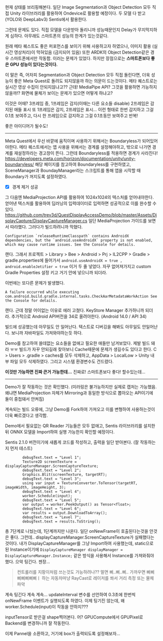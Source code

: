 현재 상태를 브리핑해본다.
일단 Image Segmentation과 Object Detection 모두 직접 Unity 라이브러리를 활용하여 Ondevice로 활용할 예정이다. 두 모델 다 받고 (YOLO와 DeepLabv3) Sentis에서 활용한다.

그런데 문제도 있다.
직접 모델을 다운받아 돌리니까 성능때문인지 Delay가 무지막지하게 심하다.
아무래도 스마트폰의 성능의 한계가 있는것같다.

원래 메타 퀘스트도 좋은 퍼포먼스를 보이기 위해 사용하고자 하였으나, 
이미지 활용 (실시간 영상처리)이 막혀있음 (금지되어 있음)
또한 ARDK의 Object Detection같은 경우 스마트폰에서만 작동함. 이러는 문제가 있었다.
하지만 장점으로는 **스마트폰보다 좋은 GPU 성능이 있다는것이다.**

이 말은 즉, 어차피 Segmentation과 Object Detection 모두 직접 돌린다면, 더욱 성능이 좋은 Meta Quest로 돌려도 되지않을까 하는 의문이 드는것이다.
메타 퀘스트로는 실시간 영상 수집이 안되지않냐고??
근데! MediaPipe API? 그것을 활용하면 가능하지 않을까!?
화면에 물체가 보이는 문제가 있으면 어떻게 하냐고?

이것은 어때? 3프레임 중, 1프레임은 감지(이때는 다른 요소들 disable) 2프레임은 감지된 애들 표시 또 1프레임은 감지, 2프레임은 표시... 이런 형태로 
한번 감지하고 그걸 0.1초 보여주고, 다시 한 프레임으로 감지하고 그걸 0.1초동안 보여주고 반복!

좋은 아이디어가 될수도!

--- 
Meta Quest에서 우선 바깥에 움직이며 사용하기 위해서는 Boundaryless가 되어있어야한다.
메타 퀘스트에서는 앱 사용을 위해서는 경계를 설정해야하고, 밖으로 나가면 경계를 재설정하라는 경고창이 뜬다. 그런데 Boundaryless를 적용하면 경계가 사라진다!
https://developers.meta.com/horizon/documentation/unity/unity-boundaryless/
해당 페이지를 참고하여 Boundaryless를 구현하였고, SceneManager과 BoundayManager라는 스크립트를 통해 앱을 시작할 때 Boundary가 꺼지도록 설정하였다.
- [x] 경계 제거 성공

그 다음엔 MediaProjection API를 활용하여 1024x1024의 텍스처를 얻어내야한다.
얻어낸 텍스처를 활용하여 딥러닝의 입력데이터로 입력하면 성공적으로 이를 완수할 수 있다.
https://github.com/trev3d/QuestDisplayAccessDemo/blob/master/Assets/DisplayCapture/DisplayCaptureManager.cs
일단 MediaProjection 가이드를 보면서 따라했다.
그러다가 빌드하려니까 막혔다. 
```
Configuration `releaseRuntimeClasspath` contains AndroidX dependencies, but the `android.useAndroidX` property is not enabled, which may cause runtime issues. See the Console for details.
```
랜다. 그래서 프로젝트 > Library > Bee > Android > Prj > IL2CPP > Gradle > gradle.properties에 들어가서 
`android.useAndroidX = true , android.enableJetifier = true` 이거 두 줄 넣었다. 
자꾸 없어져가지고 custom Gradle Properties 설정 키고 거기 안에 넣으니까 되더라.

이번에는 또다른 문제가 발생했다.
```
A failure occurred while executing com.android.build.gradle.internal.tasks.CheckAarMetadataWorkAction See the Console for details.
```
랜다. 근데 정말 어이없는 이유로 에러 고쳤다. KeyStore Manager 추가하니까 되더라.
추가적으로 Android API버전을 34로 올려야한다. (Android 14.0 / API 34)

빌드에 성공했는데 아무일도 안 일어난다. 텍스트로 디버깅을 해봐도 아무일도 안일어난다.
보니까 자바파일도 가져와야하는듯 하다.

Demo를 참고하여 쓸데없는 요소들을 없애고 필요한 애들만 남겨보았다. 제발 빌드 돼라 ㅠㅠ
빌드가 자꾸 안되길래 찾아보니 Cache때문에 문제가 생길수도 있다고 한다.
C > Users > .gradle > caches를 모두 삭제하고, AppData > LocalLow > Unity 내부 파일 모두 삭제하였다.
그리고 시스템 환경변수도 건드렸다. 

**이것만 가능하면 진짜 큰거 가능한데...**
진짜로!
스마트폰보다 좋다! 할수있는데...

---
Demo가 잘 작동하는 것은 확인했다. (미러링은 불가능하지만 실제로 캡처는 가능했음. 왜냐면 MediaProjection 자체가 Mirroring과 동일한 방식으로 뽑아오는 API이기에 둘이 중첩돼서 안켜짐)

계속되는 빌드 오류에, 그냥 Demo를 Fork하여 가져오고 이를 변형하여 사용하는것이 더욱 빠르겠다고 생각함.

Demo에서 필요없는 QR Reader 기능들은 모두 없애고, Sentis 라이브러리를 설치한뒤 ONNX 모델을 Import하여 실행 가능한지 확인할 예정이다.

Sentis 2.1.0 버전이기에 새롭게 코드를 작성하고, 출력을 일단 받아본다. (잘 작동하는지 먼저 테스트)

```
        debugText.text = "Level 1";
        Texture2D screenTexture = displayCaptureManager.ScreenCaptureTexture;
        debugText.text = "Level 2";
        Graphics.Blit(screenTexture, targetRT);
        debugText.text = "Level 3";
        using var input = TextureConverter.ToTensor(targetRT, imageWidth, imageHeight, 3);
        debugText.text = "Level 4";
        worker.Schedule(input);
        debugText.text = "Level 5";
        var output = worker.PeekOutput() as Tensor<float>;
        debugText.text = "Level 6";
        var results = output.DownloadToArray();
        debugText.text = "Level 7";
        debugText.text = results.ToString();
```
총 7단계로 나눴는데, 1단계까지만 나온다. 일단 onNewFrame이 호출된다는것을 안것은 좋다.
그런데.. displayCaptureManager.ScreenCaptureTexture가 실패했다는것이다.
내가 DisplayCaptureManager를 그냥 Import하여 사용했는데, static으로 된 Instance이기에 
`DisplayCaptureManager displayManager = DisplayCaptureManager.Instance;` 같은 방식을 사용해서 Instance를 가져와줘야 했다.
으악 팅긴다. 젠장...
> 컨트롤러를 지팡이처럼 쓰는것도 가능하려나?? 멀면 삐..삐..삐.. 가까우면 삐삐삐삐삐삐삐ㅣ 하는 자동차마냥 RayCast로 레이저를 쏴서 거리 측정 또는 물체 파악

계속 팅긴다 계속 계속...
updateInterval 변수를 선언하여 0.3초에 한번씩 onNewFrame 이벤트가 실행되도록 하였다.
이제 팅기진 않는데, 왜 worker.Schedule(input)이 작동을 안하지???

inputTensor로 받은걸 shape찍어본다.
어?
GPUCompute에서 GPUPixel로 Backend를 변경하니까 잘 작동한다.

이제 Pannel을 소환하고, 거기에 box가 출력되도록 설정해보자...